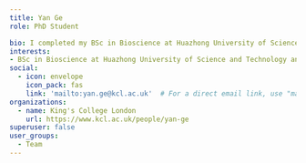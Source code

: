 ```yaml
---
title: Yan Ge
role: PhD Student

bio: I completed my BSc in Bioscience at Huazhong University of Science and Technology and MSc in Developmental Psychology and Psychopathology at King’s College London. I joined the MRC Doctoral Training Partnership in Biomedical Sciences at King’s College London in 2023. My PhD focuses on mapping the landscape of brain functional dynamics in autism.
interests:
- BSc in Bioscience at Huazhong University of Science and Technology and MSc in Developmental Psychology and Psychopathology at King’s College London. Current project focuses on mapping the landscape of brain functional dynamics in autism.
social:
  - icon: envelope
    icon_pack: fas
    link: 'mailto:yan.ge@kcl.ac.uk'  # For a direct email link, use "mailto:test@example.org".
organizations:
  - name: King's College London
    url: https://www.kcl.ac.uk/people/yan-ge
superuser: false
user_groups:
  - Team
---
```

